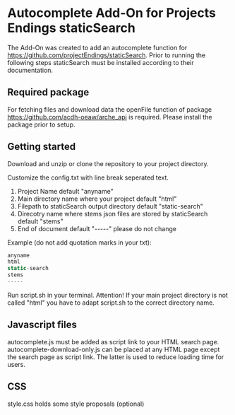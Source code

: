 # Autocomplete Add-On for Projects Endings staticSearch

The Add-On was created to add an autocomplete function for https://github.com/projectEndings/staticSearch. Prior to running the following steps staticSearch must be installed according to their documentation.

## Required package

For fetching files and download data the openFile function of package https://github.com/acdh-oeaw/arche_api is required.
Please install the package prior to setup. 

## Getting started

Download and unzip or clone the repository to your project directory.

Customize the config.txt with line break seperated text.

1. Project Name default "anyname"
2. Main directory name where your project default "html"
3. Filepath to staticSearch output directory default "static-search"
4. Direcotry name where stems json files are stored by staticSearch default "stems"
5. End of document default "-----" please do not change

Example (do not add quotation marks in your txt):

```javascript
anyname
html
static-search
stems
-----
```

Run script.sh in your terminal. Attention! If your main project directory is not called "html" you have to adapt script.sh to the correct directory name.

## Javascript files

autocomplete.js must be added as script link to your HTML search page.
autocomplete-download-only.js can be placed at any HTML page except the search page as script link. 
The latter is used to reduce loading time for users.

## CSS

style.css holds some style proposals (optional)
